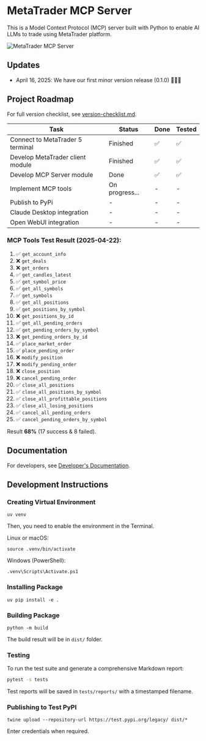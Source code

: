 # MetaTrader MCP Server

This is a Model Context Protocol (MCP) server built with Python to enable AI LLMs to trade using MetaTrader platform.

![MetaTrader MCP Server](https://yvkbpmmzjmfqjxusmyop.supabase.co/storage/v1/object/public/github//metatrader-mcp-server-1.png)

## Updates

- April 16, 2025: We have our first minor version release (0.1.0) 🎉🎉🎉

## Project Roadmap

For full version checklist, see [version-checklist.md](docs/roadmap/version-checklist.md).

| Task | Status | Done | Tested |
|------|--------|------|--------|
| Connect to MetaTrader 5 terminal | Finished | ✅ | ✅ |
| Develop MetaTrader client module | Finished | ✅ | ✅ |
| Develop MCP Server module | Done | ✅ | ✅ |
| Implement MCP tools | On progress... | - | - |
| Publish to PyPi | - | - | - |
| Claude Desktop integration | - | - | - |
| Open WebUI integration | - | - | - |

### MCP Tools Test Result (2025-04-22):

1. ✅ `get_account_info`
2. ❌ `get_deals`
3. ❌ `get_orders`
4. ✅ `get_candles_latest`
5. ✅ `get_symbol_price`
6. ✅ `get_all_symbols`
7. ✅ `get_symbols`
8. ✅ `get_all_positions`
9. ✅ `get_positions_by_symbol`
10. ❌ `get_positions_by_id`
11. ✅ `get_all_pending_orders`
12. ✅ `get_pending_orders_by_symbol`
13. ❌ `get_pending_orders_by_id`
14. ✅ `place_market_order`
15. ✅ `place_pending_order`
16. ❌ `modify_position`
17. ❌ `modify_pending_order`
18. ❌ `close_position`
19. ❌ `cancel_pending_order`
20. ✅ `close_all_positions`
21. ✅ `close_all_positions_by_symbol`
22. ✅ `close_all_profittable_positions`
23. ✅ `close_all_losing_positions`
24. ✅ `cancel_all_pending_orders`
25. ✅ `cancel_pending_orders_by_symbol`

Result **68%** (17 success & 8 failed).

## Documentation

For developers, see [Developer's Documentation](docs/README.md).

## Development Instructions

### Creating Virtual Environment

```
uv venv
```

Then, you need to enable the environment in the Terminal.

Linux or macOS:
```
source .venv/bin/activate
```

Windows (PowerShell):
```
.venv\Scripts\Activate.ps1
```

### Installing Package

```
uv pip install -e .
```

### Building Package

```
python -m build
```

The build result will be in `dist/` folder.

### Testing

To run the test suite and generate a comprehensive Markdown report:

```bash
pytest -s tests
```

Test reports will be saved in `tests/reports/` with a timestamped filename.

### Publishing to Test PyPI

```
twine upload --repository-url https://test.pypi.org/legacy/ dist/*
```

Enter credentials when required.
